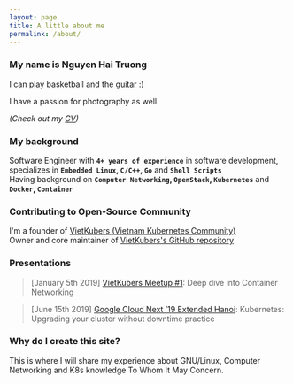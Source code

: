 ```yaml
---
layout: page
title: A little about me
permalink: /about/
---
```


### My name is Nguyen Hai Truong 

I can play basketball and the [guitar](https://www.youtube.com/watch?v=WUsfp92Sd2Y) :)

I have a passion for photography as well.

*(Check out my [CV](https://studenthust-my.sharepoint.com/:b:/g/personal/20102395_students_hust_edu_vn/ETuUnmDnZrlGrk2FSjxoUYwB-Hxs3t3de3zWjCjQRRbY-g?e=JOy1ez))*

### My background

Software Engineer with **`4+ years of experience`** in software development, specializes in **`Embedded Linux`, `C/C++`, `Go`** and **`Shell Scripts`**  
Having background on **`Computer Networking`, `OpenStack`, `Kubernetes`** and **`Docker`, `Container`**

### Contributing to Open-Source Community
I'm a founder of [VietKubers (Vietnam Kubernetes Community)](https://vietkubers.github.io/)  
Owner and core maintainer of [VietKubers's GitHub repository](https://github.com/vietkubers)

### Presentations
> [January 5th 2019] [VietKubers Meetup #1](https://www.meetup.com/Vietkubers-Vietnam-Kubernetes-Community/events/257150787/): 
Deep dive into Container Networking  

> [June 15th 2019] [Google Cloud Next ’19 Extended Hanoi](https://www.meetup.com/Vietkubers-Vietnam-Kubernetes-Community/events/261417540/): 
Kubernetes: Upgrading your cluster without downtime practice


### Why do I create this site?

This is where I will share my experience about GNU/Linux, Computer Networking and K8s knowledge To Whom It May Concern. 

